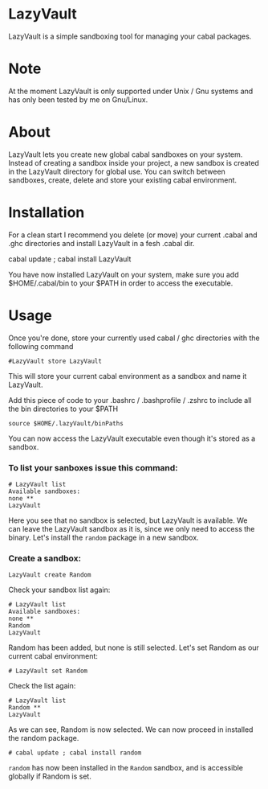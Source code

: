 # LazyVault

LazyVault is a simple sandboxing tool for managing your cabal packages.

# Note

At the moment LazyVault is only supported under Unix / Gnu systems and has only been tested by me on Gnu/Linux.

# About

LazyVault lets you create new global cabal sandboxes on your system. Instead of creating a sandbox inside your project, a new sandbox is created in the LazyVault directory for global use. You can switch between sandboxes, create, delete and store your existing cabal environment.

# Installation

For a clean start I recommend you delete (or move) your current .cabal and .ghc directories and install LazyVault in a fesh .cabal dir.

  cabal update ; cabal install LazyVault

You have now installed LazyVault on your system, make sure you add $HOME/.cabal/bin to your $PATH in order to access the executable.

# Usage

Once you're done, store your currently used cabal / ghc directories with the following command

    #LazyVault store LazyVault

This will store your current cabal environment as a sandbox and name it LazyVault.

Add this piece of code to your .bashrc / .bashprofile / .zshrc to include all the bin directories to your $PATH

    source $HOME/.lazyVault/binPaths

You can now access the LazyVault executable even though it's stored as a sandbox.

### To list your sanboxes issue this command:

    # LazyVault list
    Available sandboxes:
    none **
    LazyVault

Here you see that no sandbox is selected, but LazyVault is available. We can leave the LazyVault sandbox as it is, since we only need to access the binary. Let's install the `random` package in a new sandbox.

### Create a sandbox:

    LazyVault create Random

Check your sandbox list again:

    # LazyVault list
    Available sandboxes:
    none **
    Random
    LazyVault

Random has been added, but none is still selected. Let's set Random as our current cabal environment:

    # LazyVault set Random

Check the list again:

    # LazyVault list
    Random **
    LazyVault

As we can see, Random is now selected. We can now proceed in installed the random package.

    # cabal update ; cabal install random

`random` has now been installed in the `Random` sandbox, and is accessible globally if Random is set.